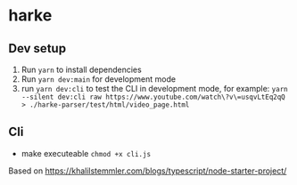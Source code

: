 # harke

## Dev setup
1. Run `yarn` to install dependencies
2. Run `yarn dev:main` for development mode
3. run `yarn dev:cli` to test the CLI in development mode, for example: `yarn --silent dev:cli raw https://www.youtube.com/watch\?v\=usqvLtEq2qQ > ./harke-parser/test/html/video_page.html`

## Cli
- make executeable `chmod +x cli.js`

Based on https://khalilstemmler.com/blogs/typescript/node-starter-project/